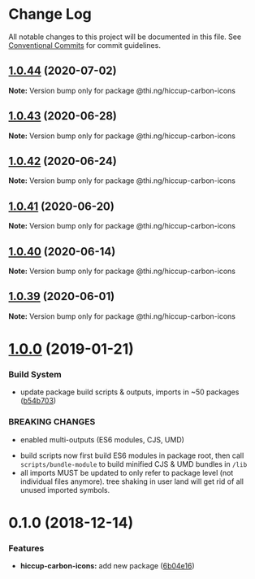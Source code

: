 # Change Log

All notable changes to this project will be documented in this file.
See [Conventional Commits](https://conventionalcommits.org) for commit guidelines.

## [1.0.44](https://github.com/thi-ng/umbrella/compare/@thi.ng/hiccup-carbon-icons@1.0.43...@thi.ng/hiccup-carbon-icons@1.0.44) (2020-07-02)

**Note:** Version bump only for package @thi.ng/hiccup-carbon-icons





## [1.0.43](https://github.com/thi-ng/umbrella/compare/@thi.ng/hiccup-carbon-icons@1.0.42...@thi.ng/hiccup-carbon-icons@1.0.43) (2020-06-28)

**Note:** Version bump only for package @thi.ng/hiccup-carbon-icons





## [1.0.42](https://github.com/thi-ng/umbrella/compare/@thi.ng/hiccup-carbon-icons@1.0.41...@thi.ng/hiccup-carbon-icons@1.0.42) (2020-06-24)

**Note:** Version bump only for package @thi.ng/hiccup-carbon-icons





## [1.0.41](https://github.com/thi-ng/umbrella/compare/@thi.ng/hiccup-carbon-icons@1.0.40...@thi.ng/hiccup-carbon-icons@1.0.41) (2020-06-20)

**Note:** Version bump only for package @thi.ng/hiccup-carbon-icons





## [1.0.40](https://github.com/thi-ng/umbrella/compare/@thi.ng/hiccup-carbon-icons@1.0.39...@thi.ng/hiccup-carbon-icons@1.0.40) (2020-06-14)

**Note:** Version bump only for package @thi.ng/hiccup-carbon-icons





## [1.0.39](https://github.com/thi-ng/umbrella/compare/@thi.ng/hiccup-carbon-icons@1.0.38...@thi.ng/hiccup-carbon-icons@1.0.39) (2020-06-01)

**Note:** Version bump only for package @thi.ng/hiccup-carbon-icons





# [1.0.0](https://github.com/thi-ng/umbrella/compare/@thi.ng/hiccup-carbon-icons@0.1.2...@thi.ng/hiccup-carbon-icons@1.0.0) (2019-01-21)

### Build System

* update package build scripts & outputs, imports in ~50 packages ([b54b703](https://github.com/thi-ng/umbrella/commit/b54b703))

### BREAKING CHANGES

* enabled multi-outputs (ES6 modules, CJS, UMD)

- build scripts now first build ES6 modules in package root, then call
  `scripts/bundle-module` to build minified CJS & UMD bundles in `/lib`
- all imports MUST be updated to only refer to package level
  (not individual files anymore). tree shaking in user land will get rid of
  all unused imported symbols.

# 0.1.0 (2018-12-14)

### Features

* **hiccup-carbon-icons:** add new package ([6b04e16](https://github.com/thi-ng/umbrella/commit/6b04e16))
